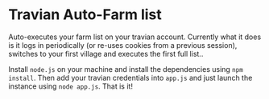 Travian Auto-Farm list
======================

Auto-executes your farm list on your travian account. Currently what it does is it logs in periodically (or re-uses cookies from a previous session), switches to your first village and executes the first full list..

Install `node.js` on your machine and install the dependencies using `npm install`. Then add your travian credentials into `app.js` and just launch the instance using `node app.js`. That is it!